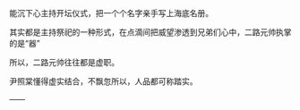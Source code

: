 能沉下心主持开坛仪式，把一个个名字亲手写上海底名册。

其实都是主持祭祀的一种形式，在点滴间把威望渗透到兄弟们心中，二路元帅执掌的是“器”

所以，二路元帅往往都是虚职。

尹照棠懂得虚实结合，不飘忽所以，人品都可称踏实。

——

